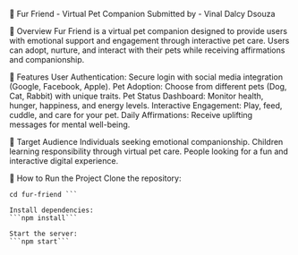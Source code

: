 🐾 Fur Friend - Virtual Pet Companion
Submitted by - Vinal Dalcy Dsouza

📌 Overview
Fur Friend is a virtual pet companion designed to provide users with emotional support and engagement through interactive pet care. Users can adopt, nurture, and interact with their pets while receiving affirmations and companionship.

🚀 Features
User Authentication: Secure login with social media integration (Google, Facebook, Apple).
Pet Adoption: Choose from different pets (Dog, Cat, Rabbit) with unique traits.
Pet Status Dashboard: Monitor health, hunger, happiness, and energy levels.
Interactive Engagement: Play, feed, cuddle, and care for your pet.
Daily Affirmations: Receive uplifting messages for mental well-being.

🎯 Target Audience
Individuals seeking emotional companionship.
Children learning responsibility through virtual pet care.
People looking for a fun and interactive digital experience.

🔗 How to Run the Project
Clone the repository:
``` git clone https://github.com/your-repo/fur-friend.git
cd fur-friend ```

Install dependencies:
```npm install```

Start the server:
```npm start```


